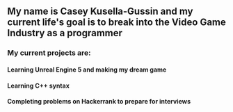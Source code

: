 <p>
	<h2 align="left">My name is Casey Kusella-Gussin and my current life's goal is to break into the Video Game Industry as a programmer</h2>
	<h3>My current projects are: </h3>
	<h4>Learning Unreal Engine 5 and making my dream game</h4>
	<h4>Learning C++ syntax</h4>
 	<h4>Completing problems on Hackerrank to prepare for interviews</h4>

<!---
ckusellagussin/ckusellagussin is a ✨ special ✨ repository because its `README.md` (this file) appears on your GitHub profile.
You can click the Preview link to take a look at your changes.
--->
